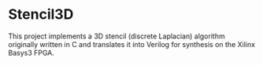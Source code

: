 # Stencil3D
This project implements a 3D stencil (discrete Laplacian) algorithm originally written in C and translates it into Verilog for synthesis on the Xilinx Basys3 FPGA.
